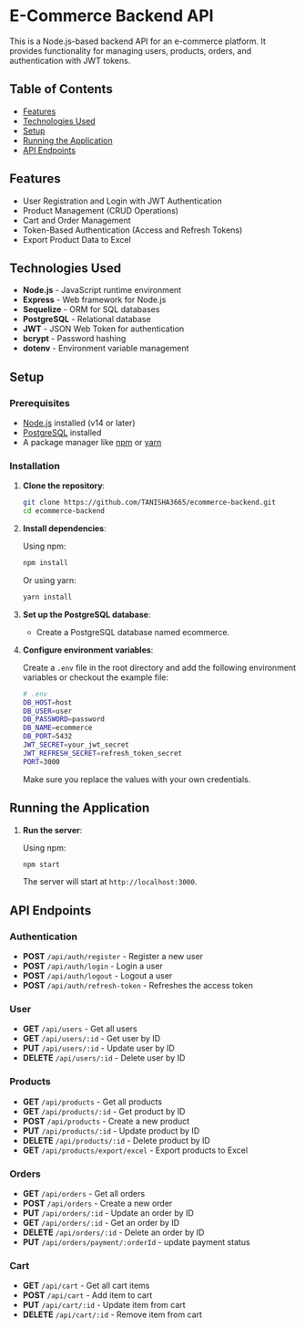 # E-Commerce Backend API

This is a Node.js-based backend API for an e-commerce platform. It provides functionality for managing users, products, orders, and authentication with JWT tokens.

## Table of Contents

- [Features](#features)
- [Technologies Used](#technologies-used)
- [Setup](#setup)
- [Running the Application](#running-the-application)
- [API Endpoints](#api-endpoints)

## Features

- User Registration and Login with JWT Authentication
- Product Management (CRUD Operations)
- Cart and Order Management
- Token-Based Authentication (Access and Refresh Tokens)
- Export Product Data to Excel

## Technologies Used

- **Node.js** - JavaScript runtime environment
- **Express** - Web framework for Node.js
- **Sequelize** - ORM for SQL databases
- **PostgreSQL** - Relational database
- **JWT** - JSON Web Token for authentication
- **bcrypt** - Password hashing
- **dotenv** - Environment variable management

## Setup

### Prerequisites

- [Node.js](https://nodejs.org/) installed (v14 or later)
- [PostgreSQL](https://www.postgresql.org/) installed
- A package manager like [npm](https://www.npmjs.com/) or [yarn](https://yarnpkg.com/)

### Installation

1. **Clone the repository**:

    ```bash
    git clone https://github.com/TANISHA3665/ecommerce-backend.git
    cd ecommerce-backend
    ```

2. **Install dependencies**:

    Using npm:

    ```bash
    npm install
    ```

    Or using yarn:

    ```bash
    yarn install
    ```

3. **Set up the PostgreSQL database**:

    - Create a PostgreSQL database named ecommerce.

4. **Configure environment variables**:

    Create a `.env` file in the root directory and add the following environment variables or checkout the example file:

    ```bash
    # .env
    DB_HOST=host
    DB_USER=user
    DB_PASSWORD=password
    DB_NAME=ecommerce
    DB_PORT=5432
    JWT_SECRET=your_jwt_secret
    JWT_REFRESH_SECRET=refresh_token_secret
    PORT=3000

    ```

    Make sure you replace the values with your own credentials.

## Running the Application

1. **Run the server**:

    Using npm:

    ```bash
    npm start
    ```

    The server will start at `http://localhost:3000`.

## API Endpoints

### Authentication

- **POST** `/api/auth/register` - Register a new user
- **POST** `/api/auth/login` - Login a user
- **POST** `/api/auth/logout` - Logout a user
- **POST** `/api/auth/refresh-token` - Refreshes the access token

### User

- **GET** `/api/users` - Get all users
- **GET** `/api/users/:id` - Get user by ID
- **PUT** `/api/users/:id` - Update user by ID
- **DELETE** `/api/users/:id` - Delete user by ID

### Products

- **GET** `/api/products` - Get all products
- **GET** `/api/products/:id` - Get product by ID
- **POST** `/api/products` - Create a new product
- **PUT** `/api/products/:id` - Update product by ID
- **DELETE** `/api/products/:id` - Delete product by ID
- **GET** `/api/products/export/excel` - Export products to Excel

### Orders

- **GET** `/api/orders` - Get all orders
- **POST** `/api/orders` - Create a new order
- **PUT** `/api/orders/:id` - Update an order by ID
- **GET** `/api/orders/:id` - Get an order by ID
- **DELETE** `/api/orders/:id` - Delete an order by ID
- **PUT** `/api/orders/payment/:orderId` - update payment status

### Cart

- **GET** `/api/cart` - Get all cart items
- **POST** `/api/cart` - Add item to cart
- **PUT** `/api/cart/:id` - Update item from cart
- **DELETE** `/api/cart/:id` - Remove item from cart
